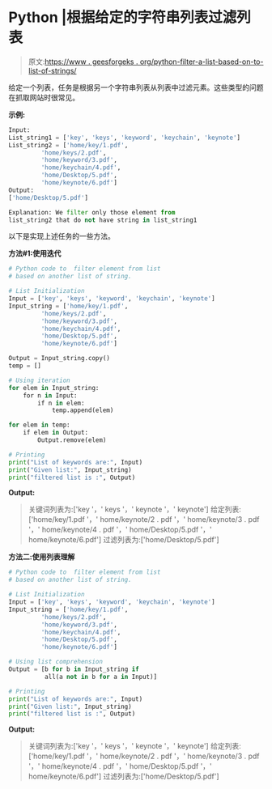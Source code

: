 # Python |根据给定的字符串列表过滤列表

> 原文:[https://www . geesforgeks . org/python-filter-a-list-based-on-to-list-of-strings/](https://www.geeksforgeeks.org/python-filter-a-list-based-on-the-given-list-of-strings/)

给定一个列表，任务是根据另一个字符串列表从列表中过滤元素。这些类型的问题在抓取网站时很常见。

**示例:**

```py
Input:
List_string1 = ['key', 'keys', 'keyword', 'keychain', 'keynote']
List_string2 = ['home/key/1.pdf',
         'home/keys/2.pdf', 
         'home/keyword/3.pdf', 
         'home/keychain/4.pdf',
         'home/Desktop/5.pdf', 
         'home/keynote/6.pdf']
Output:
['home/Desktop/5.pdf']

Explanation: We filter only those element from 
list_string2 that do not have string in list_string1

```

以下是实现上述任务的一些方法。

**方法#1:使用迭代**

```py
# Python code to  filter element from list 
# based on another list of string.

# List Initialization
Input = ['key', 'keys', 'keyword', 'keychain', 'keynote']
Input_string = ['home/key/1.pdf',
         'home/keys/2.pdf', 
         'home/keyword/3.pdf', 
         'home/keychain/4.pdf',
         'home/Desktop/5.pdf', 
         'home/keynote/6.pdf']

Output = Input_string.copy()
temp = []

# Using iteration
for elem in Input_string:
    for n in Input:
        if n in elem:
            temp.append(elem)

for elem in temp:
    if elem in Output:
        Output.remove(elem)

# Printing
print("List of keywords are:", Input)
print("Given list:", Input_string)
print("filtered list is :", Output)
```

**Output:**

> 关键词列表为:['key '，' keys '，' keynote '，' keynote']
> 给定列表:['home/key/1.pdf '，' home/keynote/2 . pdf '，' home/keynote/3 . pdf '，' home/keynote/4 . pdf '，' home/Desktop/5.pdf '，' home/keynote/6.pdf']
> 过滤列表为:['home/Desktop/5.pdf']

**方法二:使用列表理解**

```py
# Python code to  filter element from list 
# based on another list of string.

# List Initialization
Input = ['key', 'keys', 'keyword', 'keychain', 'keynote']
Input_string = ['home/key/1.pdf',
         'home/keys/2.pdf', 
         'home/keyword/3.pdf', 
         'home/keychain/4.pdf',
         'home/Desktop/5.pdf', 
         'home/keynote/6.pdf']

# Using list comprehension
Output = [b for b in Input_string if
          all(a not in b for a in Input)]

# Printing
print("List of keywords are:", Input)
print("Given list:", Input_string)
print("filtered list is :", Output)
```

**Output:**

> 关键词列表为:['key '，' keys '，' keynote '，' keynote']
> 给定列表:['home/key/1.pdf '，' home/keynote/2 . pdf '，' home/keynote/3 . pdf '，' home/keynote/4 . pdf '，' home/Desktop/5.pdf '，' home/keynote/6.pdf']
> 过滤列表为:['home/Desktop/5.pdf']